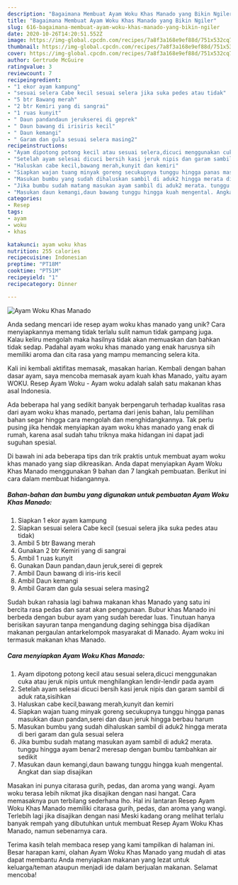 ```yaml
---
description: "Bagaimana Membuat Ayam Woku Khas Manado yang Bikin Ngiler"
title: "Bagaimana Membuat Ayam Woku Khas Manado yang Bikin Ngiler"
slug: 616-bagaimana-membuat-ayam-woku-khas-manado-yang-bikin-ngiler
date: 2020-10-26T14:20:51.552Z
image: https://img-global.cpcdn.com/recipes/7a8f3a168e9ef88d/751x532cq70/ayam-woku-khas-manado-foto-resep-utama.jpg
thumbnail: https://img-global.cpcdn.com/recipes/7a8f3a168e9ef88d/751x532cq70/ayam-woku-khas-manado-foto-resep-utama.jpg
cover: https://img-global.cpcdn.com/recipes/7a8f3a168e9ef88d/751x532cq70/ayam-woku-khas-manado-foto-resep-utama.jpg
author: Gertrude McGuire
ratingvalue: 3
reviewcount: 7
recipeingredient:
- "1 ekor ayam kampung"
- "sesuai selera Cabe kecil sesuai selera jika suka pedes atau tidak"
- "5 btr Bawang merah"
- "2 btr Kemiri yang di sangrai"
- "1 ruas kunyit"
- " Daun pandandaun jerukserei di geprek"
- " Daun bawang di irisiris kecil"
- " Daun kemangi"
- " Garam dan gula sesuai selera masing2"
recipeinstructions:
- "Ayam dipotong potong kecil atau sesuai selera,dicuci menggunakan cuka atau jeruk nipis untuk menghilangkan lendir-lendir pada ayam"
- "Setelah ayam selesai dicuci bersih kasi jeruk nipis dan garam sambil di aduk rata,sisihkan"
- "Haluskan cabe kecil,bawang merah,kunyit dan kemiri"
- "Siapkan wajan tuang minyak goreng secukupnya tunggu hingga panas masukkan daun pandan,serei dan daun jeruk hingga berbau harum"
- "Masukan bumbu yang sudah dihaluskan sambil di aduk2 hingga merata di beri garam dan gula sesuai selera"
- "Jika bumbu sudah matang masukan ayam sambil di aduk2 merata. tunggu hingga ayam benar2 meresap dengan bumbu tambahkan air sedikit"
- "Masukan daun kemangi,daun bawang tunggu hingga kuah mengental. Angkat dan siap disajikan"
categories:
- Resep
tags:
- ayam
- woku
- khas

katakunci: ayam woku khas 
nutrition: 255 calories
recipecuisine: Indonesian
preptime: "PT18M"
cooktime: "PT51M"
recipeyield: "1"
recipecategory: Dinner

---
```



![Ayam Woku Khas Manado](https://img-global.cpcdn.com/recipes/7a8f3a168e9ef88d/751x532cq70/ayam-woku-khas-manado-foto-resep-utama.jpg)

Anda sedang mencari ide resep ayam woku khas manado yang unik? Cara menyiapkannya memang tidak terlalu sulit namun tidak gampang juga. Kalau keliru mengolah maka hasilnya tidak akan memuaskan dan bahkan tidak sedap. Padahal ayam woku khas manado yang enak harusnya sih memiliki aroma dan cita rasa yang mampu memancing selera kita.

Kali ini kembali aktifitas memasak, masakan harian. Kembali dengan bahan dasar ayam, saya mencoba memasak ayam kuah khas Manado, yaitu ayam WOKU. Resep Ayam Woku - Ayam woku adalah salah satu makanan khas asal Indonesia.

Ada beberapa hal yang sedikit banyak berpengaruh terhadap kualitas rasa dari ayam woku khas manado, pertama dari jenis bahan, lalu pemilihan bahan segar hingga cara mengolah dan menghidangkannya. Tak perlu pusing jika hendak menyiapkan ayam woku khas manado yang enak di rumah, karena asal sudah tahu triknya maka hidangan ini dapat jadi suguhan spesial.


Di bawah ini ada beberapa tips dan trik praktis untuk membuat ayam woku khas manado yang siap dikreasikan. Anda dapat menyiapkan Ayam Woku Khas Manado menggunakan 9 bahan dan 7 langkah pembuatan. Berikut ini cara dalam membuat hidangannya.

<!--inarticleads1-->

##### Bahan-bahan dan bumbu yang digunakan untuk pembuatan Ayam Woku Khas Manado:

1. Siapkan 1 ekor ayam kampung
1. Siapkan sesuai selera Cabe kecil (sesuai selera jika suka pedes atau tidak)
1. Ambil 5 btr Bawang merah
1. Gunakan 2 btr Kemiri yang di sangrai
1. Ambil 1 ruas kunyit
1. Gunakan  Daun pandan,daun jeruk,serei di geprek
1. Ambil  Daun bawang di iris-iris kecil
1. Ambil  Daun kemangi
1. Ambil  Garam dan gula sesuai selera masing2


Sudah bukan rahasia lagi bahwa makanan khas Manado yang satu ini bercita rasa pedas dan sarat akan penggunaan. Bubur khas Manado ini berbeda dengan bubur ayam yang sudah beredar luas. Tinutuan hanya berisikan sayuran tanpa mengandung daging sehingga bisa dijadikan makanan pergaulan antarkelompok masyarakat di Manado. Ayam woku ini termasuk makanan khas Manado. 

<!--inarticleads2-->

##### Cara menyiapkan Ayam Woku Khas Manado:

1. Ayam dipotong potong kecil atau sesuai selera,dicuci menggunakan cuka atau jeruk nipis untuk menghilangkan lendir-lendir pada ayam
1. Setelah ayam selesai dicuci bersih kasi jeruk nipis dan garam sambil di aduk rata,sisihkan
1. Haluskan cabe kecil,bawang merah,kunyit dan kemiri
1. Siapkan wajan tuang minyak goreng secukupnya tunggu hingga panas masukkan daun pandan,serei dan daun jeruk hingga berbau harum
1. Masukan bumbu yang sudah dihaluskan sambil di aduk2 hingga merata di beri garam dan gula sesuai selera
1. Jika bumbu sudah matang masukan ayam sambil di aduk2 merata. tunggu hingga ayam benar2 meresap dengan bumbu tambahkan air sedikit
1. Masukan daun kemangi,daun bawang tunggu hingga kuah mengental. Angkat dan siap disajikan


Masakan ini punya citarasa gurih, pedas, dan aroma yang wangi. Ayam woku terasa lebih nikmat jika disajikan dengan nasi hangat. Cara memasaknya pun terbilang sederhana lho. Hal ini lantaran Resep Ayam Woku Khas Manado memiliki citarasa gurih, pedas, dan aroma yang wangi. Terlebih lagi jika disajikan dengan nasi Meski kadang orang melihat terlalu banyak rempah yang dibutuhkan untuk membuat Resep Ayam Woku Khas Manado, namun sebenarnya cara. 

Terima kasih telah membaca resep yang kami tampilkan di halaman ini. Besar harapan kami, olahan Ayam Woku Khas Manado yang mudah di atas dapat membantu Anda menyiapkan makanan yang lezat untuk keluarga/teman ataupun menjadi ide dalam berjualan makanan. Selamat mencoba!

